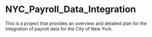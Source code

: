# NYC_Payroll_Data_Integration
This is a project that provides an overview and detailed plan for the integration of payroll data for the City of New York.
